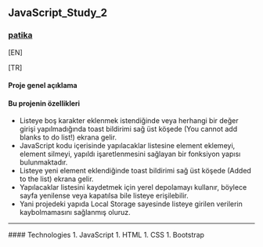 ## JavaScript_Study_2

### [patika](https://academy.patika.dev/tr/profile)
[EN] <br>



[TR] <br>
#### Proje genel açıklama
#### Bu projenin özellikleri
* Listeye boş karakter eklenmek istendiğinde veya herhangi bir değer girişi yapılmadığında toast bildirimi sağ üst köşede (You cannot add blanks to do list!) ekrana gelir.
* JavaScript kodu içerisinde yapılacaklar listesine element eklemeyi, element silmeyi, yapıldı işaretlenmesini sağlayan bir fonksiyon yapısı bulunmaktadır.
* Listeye yeni element eklendiğinde toast bildirimi sağ üst köşede (Added to the list) ekrana gelir. 
* Yapılacaklar listesini kaydetmek için yerel depolamayı kullanır, böylece sayfa yenilense veya kapatılsa bile listeye erişilebilir.
* Yani projedeki yapıda Local Storage sayesinde listeye girilen verilerin kaybolmamasını sağlanmış oluruz.
<hr>
#### Technologies
1. JavaScript
1. HTML
1. CSS
1. Bootstrap
